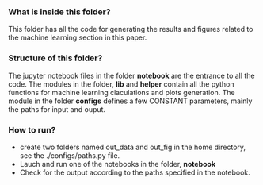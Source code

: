### What is inside this folder?
This folder has all the code for generating the results and figures related to the machine learning section in this paper.

### Structure of this folder?
The jupyter notebook files in the folder **notebook** are the entrance to all the code. The modules in the folder, **lib** and **helper** contain all the python functions for machine learning claculations and plots generation. The module in the folder **configs** defines a few CONSTANT parameters, mainly the paths for input and ouput.

### How to run?
* create two folders named out_data and out_fig in the home directory, see the ./configs/paths.py file.
* Lauch and run one of the notebooks in the folder, **notebook**
* Check for the output according to the paths specified in the notebook.


